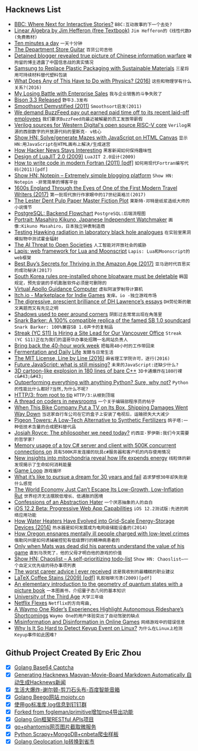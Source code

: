 ## Hacknews List


- [BBC: Where Next for Interactive Stories?](https://www.bbc.co.uk/rd/blog/2019-01-interactive-drama-stories-branching-narrative)  `BBC:互动故事的下一个去处?`
- [Linear Algebra by Jim Hefferon (free Textbook)](http://joshua.smcvt.edu/linearalgebra/)  `Jim Hefferon的《线性代数》(免费教材)`
- [Ten minutes a day](https://medium.com/@alexallain/ten-minutes-a-day-e2fa1084f924)  `一天十分钟`
- [The Department Store Guitar](https://tedium.co/2019/01/24/department-store-guitar-history/)  `百货公司吉他`
- [Detained blogger revealed true picture of Chinese information warfare](https://www.smh.com.au/world/asia/detained-blogger-revealed-true-picture-of-chinese-information-warfare-20190125-p50tmq.html)  `被拘留的博主透露了中国信息战的真实情况`
- [Samsung to Replace Plastic Packaging with Sustainable Materials](https://news.samsung.com/global/samsung-electronics-to-replace-plastic-packaging-with-sustainable-materials)  `三星将用可持续材料替代塑料包装`
- [What Does Any of This Have to Do with Physics? (2016)](http://nautil.us/issue/43/heroes/what-does-any-of-this-have-to-do-with-physics)  `这些和物理学有什么关系?(2016)`
- [My Losing Battle with Enterprise Sales](https://lukekanies.com/my-losing-battle-with-enterprise-sales/)  `我与企业销售的斗争失败了`
- [Bison 3.3 Released](https://lwn.net/Articles/777594/)  `野牛3.3发布`
- [Smoothsort Demystified (2011)](http://www.keithschwarz.com/smoothsort/)  `Smoothsort启发(2011)`
- [We demand BuzzFeed pay out earned paid time off to its recent laid-off employees](https://medium.com/@BuzzFeedNewsStaffCouncil/letter-to-buzzfeed-pto-layoffs-f79d9c857a21)  `我们要求BuzzFeed向最近被解雇的员工发放带薪假`
- [Verilog sources for Western Digital&#39;s open source RISC-V core](https://github.com/westerndigitalcorporation/swerv_eh1)  `Verilog来源的西部数字的开放源代码的里斯克- v核心`
- [Show HN: Solve/generate Mazes with JavaScript on HTML Canvas](https://github.com/dmaydan/Maze_Solver_Generator)  `显示HN:用JavaScript在HTML画布上解决/生成迷宫`
- [How Hacker News Stays Interesting](https://jameshfisher.com/2019/01/26/how-hacker-news-stays-interesting.html)  `黑客新闻如何保持趣味性`
- [Design of LuaJIT 2.0 (2009)](http://lua-users.org/lists/lua-l/2009-11/msg00089.html)  `LuaJIT 2.0设计(2009)`
- [How to write code in modern Fortran (2011) [pdf]](https://www.tacc.utexas.edu/documents/13601/162125/fortran_class.pdf)  `如何用现代Fortran编写代码(2011)[pdf]`
- [Show HN: Notepin – Extremely simple blogging platform](https://notepin.co/blog/)  `Show HN: Notepin -非常简单的博客平台`
- [1600s England Through the Eyes of One of the First Modern Travel Writers (2017)](https://www.smithsonianmag.com/smart-news/see-1600s-england-through-eyes-one-first-travel-writers-180963536/)  `第一批现代旅行作家眼中的17世纪英格兰(2017)`
- [The Lester Dent Pulp Paper Master Fiction Plot](https://www.paper-dragon.com/1939/dent.html)  `莱斯特·邓特是纸浆造纸大师的小说情节`
- [PostgreSQL: Backend Flowchart](https://www.postgresql.org/developer/backend/)  `PostgreSQL:后端流程图`
- [Portrait: Masahiro Kikuno, Japanese Independent Watchmaker](http://watchesbysjx.com/2017/05/portrait-masahiro-kikuno-japanese-watchmaker.html)  `画像:Kikuno Masahiro，日本独立钟表制造商`
- [Testing Hawking radiation in laboratory black hole analogues](https://phys.org/news/2019-01-hawking-laboratory-black-hole-analogues.html)  `在实验室黑洞模拟物中测试霍金辐射`
- [The AI Threat to Open Societies](https://www.georgesoros.com/2019/01/24/remarks-delivered-at-the-world-economic-forum-2/)  `人工智能对开放社会的威胁`
- [Lapis: web framework for Lua and Moonscript](http://leafo.net/lapis/)  `Lapis: Lua和Moonscript的web框架`
- [Best Buy’s Secrets for Thriving in the Amazon Age (2017)](https://www.nytimes.com/2017/09/18/business/best-buy-amazon.html)  `亚马逊时代百思买的成功秘诀(2017)`
- [South Korea rules pre-installed phone bloatware must be deletable](https://www.zdnet.com/article/south-korea-rules-pre-installed-phone-bloatware-must-be-deletable/)  `韩国规定，预先安装的手机膨胀软件必须是可删除的`
- [Virtual Apollo Guidance Computer](https://github.com/virtualagc/virtualagc)  `虚拟阿波罗制导计算机`
- [Itch.io - Marketplace for Indie Games](https://itch.io/)  `发痒。io -独立游戏市场`
- [The digressive, prescient brilliance of DH Lawrence’s essays](https://www.newstatesman.com/culture/books/2019/01/our-perpetual-contemporary-digressive-prescient-brilliance-dh-lawrence-s)  `DH劳伦斯的散文离题而又有先见之明`
- [Shadows used to peer around corners](https://www.nature.com/articles/d41586-019-00174-1)  `阴影过去常常出现在角落里`
- [Snark Barker: A 100% compatible replica of the famed SB 1.0 soundcard](https://github.com/schlae/snark-barker)  `Snark Barker: 100%兼容SB 1.0声卡的复制品`
- [Streak (YC S11) Is Hiring a Site Lead for Our Vancouver Office](https://www.streak.com/careers/vancouver-site-lead)  `Streak (YC S11)正在为我们的温哥华办事处招聘一名网站负责人`
- [Bring back the 40-hour work week](https://www.salon.com/2012/03/14/bring_back_the_40_hour_work_week/)  `把每周40小时的工作带回来`
- [Fermentation and Daily Life](https://www.notechmagazine.com/2018/07/fermentation-and-daily-life.html)  `发酵与日常生活`
- [The MIT License, Line by Line (2016)](https://writing.kemitchell.com/2016/09/21/MIT-License-Line-by-Line.html)  `麻省理工学院许可，逐行(2016)`
- [Future JavaScript: what is still missing?](http://2ality.com/2019/01/future-js.html)  `未来的JavaScript:还缺少什么?`
- [3D cartoon-like explosion in 180 lines of bare C&#43;&#43;](https://github.com/ssloy/tinykaboom/wiki)  `3D卡通爆炸在180行裸c&#43;&#43;`
- [Outperforming everything with anything Python? Sure, why not?](https://wordsandbuttons.online/outperforming_everything_with_anything.html)  `Python的性能比什么都好?当然,为什么不呢?`
- [HTTP/3: from root to tip](https://blog.cloudflare.com/http-3-from-root-to-tip/)  `HTTP/3:从根到顶端`
- [A thread on coders in newsrooms](https://threader.app/thread/1089507217588609029)  `一个关于编辑部程序员的帖子`
- [When This Bike Company Put a TV on Its Box, Shipping Damages Went Way Down](https://www.bicycling.com/news/a20027122/vanmoof-tv-on-box-damaged-bikes/)  `当这家自行车公司在它的盒子上安装了电视后，运输损失大大减少`
- [Pigeon Towers: A Low-Tech Alternative to Synthetic Fertilizers](https://www.notechmagazine.com/2016/10/pigeon-towers-a-low-tech-alternative-to-synthetic-fertilizers.html)  `鸽子塔:一种低技术含量的合成肥料替代品`
- [Josiah Royce:  The philosopher we need today?](https://www.nytimes.com/2019/01/24/opinion/josiah-royce-loyalty.html)  `约西亚·罗伊斯:我们今天需要的哲学家?`
- [Memory usage of a toy C# server and client with 500K concurrent connections on](https://github.com/kjpgit/techdemo/blob/master/dotnet_client_server/README.md)  `具有500K并发连接的玩具c#服务器和客户机的内存使用情况`
- [New insights into mitochondria reveal how life expends energy](http://aging.nautil.us/feature/173/yes-life-in-the-fast-lane-kills-you)  `线粒体的新发现揭示了生命如何消耗能量`
- [Game Loop](http://gameprogrammingpatterns.com/game-loop.html)  `游戏循环`
- [What it’s like to pursue a dream for 30 years and fail](https://thehustle.co/bionic-boot/)  `追求梦想30年却失败是什么感觉`
- [The World Economy Just Can’t Escape Its Low-Growth, Low-Inflation Rut](https://www.nytimes.com/2019/01/27/upshot/world-economy-low-growth-low-interest-deflation.html)  `世界经济无法摆脱低增长、低通胀的困境`
- [Confessions of an Abstraction Hater](http://250bpm.com/blog:144)  `一个厌恶抽象的人的自白`
- [iOS 12.2 Beta: Progressive Web App Capabilities](https://twitter.com/mhartington/status/1089292031548145666)  `iOS 12.2测试版:先进的网络应用功能`
- [How Water Heaters Have Evolved into Grid-Scale Energy-Storage Devices (2014)](https://www.esource.com/ES-WP-18/GIWHs)  `热水器是如何发展成为电网级储能设备的(2014)`
- [How Oregon ensnares mentally ill people charged with low-level crimes](https://www.oregonlive.com/expo/news/g66l-2019/01/a646cacb3c6955/costly-ineffective-cruel-how-oregon-ensnares-mentally-ill-people-charged-with-lowlevel-crimes.html)  `俄勒冈州是如何诱捕被控犯有低级罪行的精神病患者的`
- [Only when Mats was dead did his parents understand the value of his game](https://translate.google.com/translate?sl=no&amp;tl=en&amp;u=https%3A%2F%2Fwww.nrk.no%2Fdokumentar%2Fxl%2Fforst-da-mats-var-dod_-forsto-foreldrene-verdien-av-gamingen-hans-1.14197198)  `直到马茨死了，他的父母才明白他的游戏的价值`
- [Show HN: Chaoslist – A self-prioritizing todo-list](https://chaoslist.io/)  `Show HN: Chaoslist—一个自定义优先级的待办事项列表`
- [The worst career advice I ever received](https://hackernoon.com/the-worst-career-advice-i-ever-received-54aaf2a50c93)  `这是我收到的最糟糕的职业建议`
- [LaTeX Coffee Stains (2009) [pdf]](http://hanno-rein.de/downloads/coffee.pdf)  `乳胶咖啡污渍(2009)[pdf]`
- [An elementary introduction to the geometry of quantum states with a picture book](https://arxiv.org/abs/1901.06688)  `一本图画书，介绍量子态几何的基本知识`
- [University of the Third Age](https://en.wikipedia.org/wiki/University_of_the_Third_Age)  `大学三年级`
- [Netflix Flexes](https://stratechery.com/2019/netflix-flexes/)  `Netflix的方向弯曲,`
- [A Waymo One Rider’s Experiences Highlight Autonomous Rideshare’s Shortcomings](https://futurism.com/waymo-one-early-rider-autonomous-vehicle)  `Waymo One的用户体验突出了自动驾驶的缺点`
- [Misinformation and Disinformation in Online Games](https://digital.lib.washington.edu/researchworks/handle/1773/42416)  `网络游戏中的错误信息`
- [Why Is It So Hard to Detect Keyup Event on Linux?](http://blog.robertelder.org/detect-keyup-event-linux-terminal/)  `为什么在Linux上检测Keyup事件如此困难?`

## Github Project Created By Eric Zhou

- [x] [Golang Base64 Captcha](https://github.com/mojocn/base64Captcha)
- [x] [Generating Hacknews Maoyan-Movie-Board Markdown Automatically 自动生成Hacknews新闻](https://github.com/dejavuzhou/md-genie)
- [x] [生活大爆炸-谢尔顿-剪刀石头布-百度智能音箱](https://github.com/mojocn/dueros-bang-game)
- [x] [Golang Beego网站 mojotv.cn](https://github.com/mojocn/www.mojotv.cn)
- [x] [使用go标准库,log信息到钉钉群](https://github.com/mojocn/dooger)
- [x] [Forked from fogleman/primitive增加mp4导出功能](https://github.com/mojocn/primitive)
- [x] [Golang Gin框架RESTful APIs项目](https://github.com/JJJJJJJerk/ezier-golang-web-api-framework)
- [x] [go+phantomjs网页图片截取微服务](https://github.com/mojocn/screen_shot)
- [x] [Python Scrapy+MongoDB+cnbeta爬虫样板](https://github.com/mojocn/scrapy_mongodb_boilerplate_cnbeta)
- [x] [Golang Geolocation Ip转换到省市](https://github.com/mojocn/ip2location)